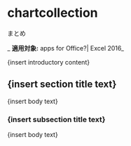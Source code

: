 
# chartcollection
まとめ

 _ **適用対象:** apps for Office?| Excel 2016_

{insert introductory content}

## {insert section title text}

{insert body text}


### {insert subsection title text}

{insert body text}

